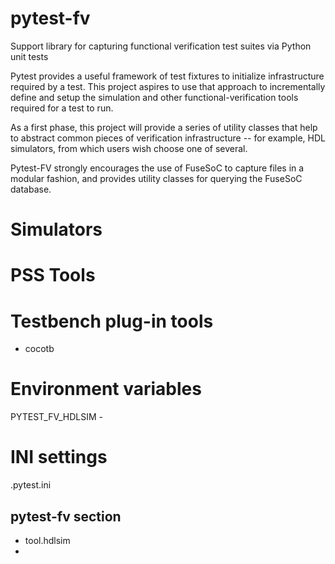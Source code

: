 # pytest-fv
Support library for capturing functional verification test suites via Python unit tests

Pytest provides a useful framework of test fixtures to initialize infrastructure
required by a test. This project aspires to use that approach to incrementally 
define and setup the simulation and other functional-verification tools required
for a test to run. 

As a first phase, this project will provide a series of utility classes that help
to abstract common pieces of verification infrastructure -- for example, HDL 
simulators, from which users wish choose one of several.

Pytest-FV strongly encourages the use of FuseSoC to capture files in a modular
fashion, and provides utility classes for querying the FuseSoC database.

# Simulators

# PSS Tools

# Testbench plug-in tools
- cocotb 

# Environment variables

PYTEST_FV_HDLSIM - 

# INI settings

.pytest.ini

## pytest-fv section
- tool.hdlsim
- 
